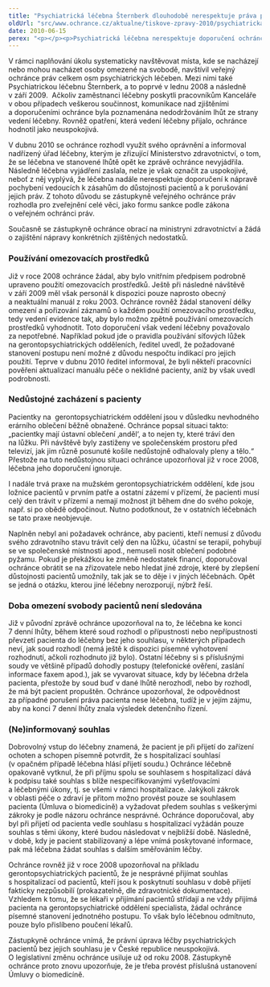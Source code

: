 ```yaml
---
title: "Psychiatrická léčebna Šternberk dlouhodobě nerespektuje práva pacientů"
oldUrl: "src/www.ochrance.cz/aktualne/tiskove-zpravy-2010/psychiatricka-lecebna-sternberk-dlouhodobe-nerespektuje-prava-pacientu"
date: 2010-06-15
perex: "<p></p><p>Psychiatrická léčebna nerespektuje doporučení ochránce k nápravě pochybení zjištěných v roce 2008 a znovu v roce 2009. V léčebně například až dosud chybí jasná pravidla pro používání omezovacích prostředků (síťová lůžka, psychofarmaka apod.), s některými pacienty je zacházeno nedůstojně a nejsou respektována jejich práva. Zatímco jiné léčebny dokázaly obdobná pochybení relativně rychle a bezproblémově odstranit, vedení léčebny Šternberk kritiku i doporučení k nápravě odmítá.</p>"
---
```


<!-- imported from the old website -->

<p>V rámci naplňování úkolu systematicky navštěvovat místa, kde se nacházejí nebo mohou nacházet osoby omezené na svobodě, navštívil veřejný ochránce práv celkem osm psychiatrických léčeben. Mezi nimi také Psychiatrickou léčebnu Šternberk, a to poprvé v lednu 2008 a následně v září 2009.  Ačkoliv zaměstnanci léčebny poskytli pracovníkům Kanceláře v obou případech veškerou součinnost, komunikace nad zjištěními a doporučeními ochránce byla poznamenána nedodržováním lhůt ze strany vedení léčebny. Rovněž opatření, která vedení léčebny přijalo, ochránce hodnotil jako neuspokojivá.</p><p>V dubnu 2010 se ochránce rozhodl využít svého oprávnění a informoval nadřízený úřad léčebny, kterým je zřizující Ministerstvo zdravotnictví, o tom, že se léčebna ve stanovené lhůtě opět ke zprávě ochránce nevyjádřila. Následně léčebna vyjádření zaslala, nelze je však označit za uspokojivé, neboť z něj vyplývá, že léčebna nadále nerespektuje doporučení k nápravě pochybení vedoucích k zásahům do důstojnosti pacientů a k porušování jejich práv. Z tohoto důvodu se zástupkyně veřejného ochránce práv rozhodla pro zveřejnění celé věci, jako formu sankce podle zákona o veřejném ochránci práv. </p><p>Současně se zástupkyně ochránce obrací na ministryni zdravotnictví a žádá o zajištění nápravy konkrétních zjištěných nedostatků. </p><h3>Používání omezovacích prostředků</h3><p>Již v roce 2008 ochránce žádal, aby bylo vnitřním předpisem podrobně upraveno použití omezovacích prostředků. Ještě při následné návštěvě v září 2009 měl však personál k dispozici pouze naprosto obecný a neaktuální manuál z roku 2003. Ochránce rovněž žádal stanovení délky omezení a pořizování záznamů o každém použití omezovacího prostředku, tedy vedení evidence tak, aby bylo možno zpětně používání omezovacích prostředků vyhodnotit. Toto doporučení však vedení léčebny považovalo za nepotřebné. Například pokud jde o pravidla používání síťových lůžek na gerontopsychiatrických odděleních, ředitel uvedl, že požadované stanovení postupu není možné z důvodu nespočtu indikací pro jejich použití. Teprve v dubnu 2010 ředitel informoval, že byli někteří pracovníci pověřeni aktualizací manuálu péče o neklidné pacienty, aniž by však uvedl podrobnosti.</p><h3>Nedůstojné zacházení s pacienty</h3><p>Pacientky na  gerontopsychiatrickém oddělení jsou v důsledku nevhodného erárního oblečení běžně obnažené. Ochránce popsal situaci takto: „pacientky mají ústavní oblečení ‚anděl‘, a to nejen ty, které tráví den na lůžku. Při návštěvě byly zastiženy ve společenském prostoru před televizí, jak jim různě posunuté košile nedůstojně odhalovaly pleny a tělo.“ Přestože na tuto nedůstojnou situaci ochránce upozorňoval již v roce 2008, léčebna jeho doporučení ignoruje. </p><p>I nadále trvá praxe na mužském gerontopsychiatrickém oddělení, kde jsou ložnice pacientů v prvním patře a ostatní zázemí v přízemí, že pacienti musí celý den trávit v přízemí a nemají možnost jít během dne do svého pokoje, např. si po obědě odpočinout. Nutno podotknout, že v ostatních léčebnách se tato praxe neobjevuje. </p><p>Naplněn nebyl ani požadavek ochránce, aby pacienti, kteří nemusí z důvodu svého zdravotního stavu trávit celý den na lůžku, účastní se terapií, pohybují se ve společenské místnosti apod., nemuseli nosit oblečení podobné pyžamu. Pokud je překážkou ke změně nedostatek financí, doporučoval ochránce obrátit se na zřizovatele nebo hledat jiné zdroje, které by zlepšení důstojnosti pacientů umožnily, tak jak se to děje i v jiných léčebnách. Opět se jedná o otázku, kterou jiné léčebny nerozporují, nýbrž řeší. </p><h3>Doba omezení svobody pacientů není sledována</h3><p>Již v původní zprávě ochránce upozorňoval na to, že léčebna ke konci 7 denní lhůty, během které soud rozhodl o přípustnosti nebo nepřípustnosti převzetí pacienta do léčebny bez jeho souhlasu, v některých případech neví, jak soud rozhodl (nemá ještě k dispozici písemné vyhotovení rozhodnutí, ačkoli rozhodnuto již bylo). Ostatní léčebny si s příslušnými soudy ve většině případů dohodly postupy (telefonické ověření, zaslání informace faxem apod.), jak se vyvarovat situace, kdy by léčebna držela pacienta, přestože by soud buď v dané lhůtě nerozhodl, nebo by rozhodl, že má být pacient propuštěn. Ochránce upozorňoval, že odpovědnost za případné porušení práva pacienta nese léčebna, tudíž je v jejím zájmu, aby na konci 7 denní lhůty znala výsledek detenčního řízení. </p><h3>(Ne)informovaný souhlas<p></p></h3><p>Dobrovolný vstup do léčebny znamená, že pacient je při přijetí do zařízení ochoten a schopen písemně potvrdit, že s hospitalizací souhlasí (v opačném případě léčebna hlásí přijetí soudu.) Ochránce léčebně opakovaně vytknul, že při příjmu spolu se souhlasem s hospitalizací dává k podpisu také souhlas s blíže nespecifikovanými vyšetřovacími a léčebnými úkony, tj. se všemi v rámci hospitalizace. Jakýkoli zákrok v oblasti péče o zdraví je přitom možno provést pouze se souhlasem pacienta (Úmluva o biomedicíně) a vyžadovat předem souhlas s veškerými zákroky je podle názoru ochránce nesprávné. Ochránce doporučoval, aby byl při přijetí od pacienta vedle souhlasu s hospitalizací vyžádán pouze souhlas s těmi úkony, které budou následovat v nejbližší době. Následně, v době, kdy je pacient stabilizovaný a lépe vnímá poskytované informace, pak má léčebna žádat souhlas s dalším směřováním léčby. </p><p>Ochránce rovněž již v roce 2008 upozorňoval na příkladu gerontopsychiatrických pacientů, že je nesprávné přijímat souhlas s hospitalizací od pacientů, kteří jsou k poskytnutí souhlasu v době přijetí fakticky nezpůsobilí (prokazatelně, dle zdravotnické dokumentace). Vzhledem k tomu, že se lékaři v přijímání pacientů střídají a ne vždy přijímá pacienta na gerontopsychiatrické oddělení specialista, žádal ochránce písemné stanovení jednotného postupu. To však bylo léčebnou odmítnuto, pouze bylo přislíbeno poučení lékařů.</p><p>Zástupkyně ochránce vnímá, že právní úprava léčby psychiatrických pacientů bez jejich souhlasu je v České republice neuspokojivá. O legislativní změnu ochránce usiluje už od roku 2008. Zástupkyně ochránce proto znovu upozorňuje, že je třeba provést příslušná ustanovení Úmluvy o biomedicíně.</p>
